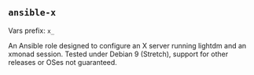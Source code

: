 ## `ansible-x`

Vars prefix: `x_`

An Ansible role designed to configure an X server running lightdm and an xmonad
session. Tested under Debian 9 (Stretch), support for other releases or OSes
not guaranteed.
